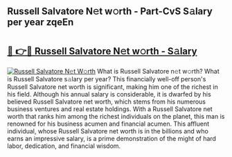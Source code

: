 ## Russell Salvatore N𝚎t w𝚘rth - Part-CvS S𝚊lary per year zqeEn

# <h2><a href="http://gc36k4.nevu.top/?p=Russell+Salvatore">🔗 👉🔴 Russell Salvatore N𝚎t w𝚘rth - S𝚊lary</a></h2>

[![Russell Salvatore N𝚎t W𝚘rth](https://i.imgur.com/Oavwk0R.jpeg)](http://gc36k4.nevu.top/?p=Russell+Salvatore)
What is Russell Salvatore n𝚎t w𝚘rth? What is Russell Salvatore s𝚊lary per year?
This financially well-off person's Russell Salvatore net worth is significant, making him one of the richest in his field. Although his annual salary is considerable, it is dwarfed by his believed Russell Salvatore net worth, which stems from his numerous business ventures and real estate holdings. With a Russell Salvatore net worth that ranks him among the richest individuals on the planet, this man is renowned for his business acumen and financial acumen. This affluent individual, whose Russell Salvatore net worth is in the billions and who earns an impressive salary, is a prime demonstration of the might of hard labor, dedication, and financial wisdom.
